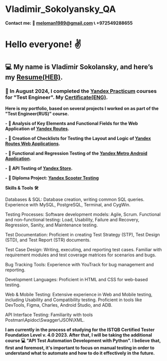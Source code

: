 # Vladimir_Sokolyansky_QA

**Contact me: 📧 meloman1989@gmail.com 📞 +972549288655**

# Hello everyone! ✌️
## 💻 My name is Vladimir Sokolansky, and here’s my [Resume(HEB)](https://drive.google.com/file/d/1VVVQkm0BWh9kAjdYYXeXvdNifxDSENBJ/view).
### 📝 In August 2024, I completed the [Yandex Practicum](https://practicum.yandex.ru/) courses for "Test Engineer". My [Сertificate(ENG)](https://drive.google.com/file/d/1ZTHs7CNX_7MdgNyAOjaBHHxlFnnHBhe_/view).

**Here is my portfolio, based on several projects I worked on as part of the "Test Engineer(RUS)" course.**

**- :page_facing_up: Analysis of Key Elements and Functional Fields for the Web Application of [Yandex Routes](https://docs.google.com/spreadsheets/d/16Piuv21_pt1afyliG-tiWUx9xBHUE87u25plMgAkE64/edit?gid=483862348#gid=483862348).**

**- :newspaper: Creation of Checklists for Testing the Layout and Logic of [Yandex Routes Web Applications](https://docs.google.com/document/d/1Ft5XXduJBn2-1McsWgn9yJZDpu23CKGuA49aUBqGx90/edit?tab=t.0).**

**- :iphone: Functional and Regression Testing of the [Yandex Metro Android Application](https://docs.google.com/document/d/1L5gOk_rl2XOW-NjiL5IjBEqZ5XXehSmHVsjo8MOPRDM/edit?tab=t.0).**

**- :satellite: API Testing of [Yandex Store](https://docs.google.com/document/d/1KW_NXQ9oeqQnLqcpqewLn095gM0EzQYVC6eTOLW7CDQ/edit?tab=t.0).**

**- :scroll: Diploma Project: [Yandex Scooter Testing](https://docs.google.com/document/d/1bAQ3Mf3YyvCP0K9X1_21hmNxKx2Vd59RBSBwl-iinIc/edit?tab=t.0)**

**Skills & Tools 🛠️**

Databases & SQL:
Database creation, writing common SQL queries.
Experience with MySQL, PostgreSQL, Terminal, and CygWin.

Testing Processes:
Software development models: Agile, Scrum.
Functional and non-functional testing: Load, Usability, Failure and Recovery, Regression, Sanity, and Maintenance testing.

Test Documentation:
Proficient in creating Test Strategy (STP), Test Design (STD), and Test Report (STR) documents.

Test Case Design:
Writing, executing, and reporting test cases.
Familiar with requirement modules and test coverage matrices for scenarios and bugs.

Bug Tracking Tools:
Experience with YouTrack for bug management and reporting.

Development Languages:
Proficient in HTML and CSS for web-based testing.

Web & Mobile Testing:
Extensive experience in Web and Mobile testing, including Usability and Compatibility testing.
Proficient in tools like DevTools, Figma, Charles, Android Studio, and ADB.

API Interface Testing:
Familiarity with tools Postman\Apidoc\Swagger\JSON\XML.

**I am currently in the process of studying for the ISTQB Certified Tester Foundation Level v. 4.0 2023. After that, I will be taking the additional course 💻 "API Test Automation Development with Python". I believe that, first and foremost, it's important to focus on manual testing in order to understand what to automate and how to do it effectively in the future.**



